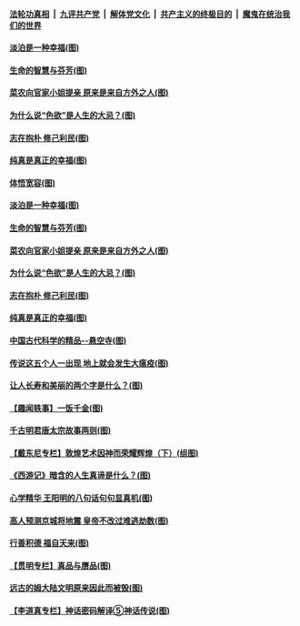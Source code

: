 

####  [法轮功真相](../../../../basic/blob/master/README.md?t=06030301) &nbsp;|&nbsp; [九评共产党](../../../../9ping.md/blob/master/README.md?t=06030301) &nbsp;|&nbsp; [解体党文化](../../../../jtdwh.md/blob/master/README.md?t=06030301)  &nbsp;|&nbsp; [共产主义的终极目的](../../../../gczydzjmd.md/blob/master/README.md?t=06030301) &nbsp;|&nbsp; [魔鬼在统治我们的世界](../../../../mgztzwmdsj.md/blob/master/README.md?t=06030301) 

#### [淡泊是一种幸福(图)](../pages/p7/935071.md?t=06030301) 

#### [生命的智慧与芬芳(图)](../pages/p7/934930.md?t=06030301) 

#### [菜农向官家小姐提亲 原来是来自方外之人(图)](../pages/p7/935047.md?t=06030301) 

#### [为什么说“色欲”是人生的大忌？(图)](../pages/p7/935073.md?t=06030301) 

#### [志在抱朴 修己利民(图)](../pages/p7/934933.md?t=06030301) 

#### [纯真是真正的幸福(图)](../pages/p7/934907.md?t=06030301) 

#### [体悟宽容(图)](../pages/p7/935159.md?t=06030301) 

#### [淡泊是一种幸福(图)](../pages/p7/935071.md?t=06030301) 

#### [生命的智慧与芬芳(图)](../pages/p7/934930.md?t=06030301) 

#### [菜农向官家小姐提亲 原来是来自方外之人(图)](../pages/p7/935047.md?t=06030301) 

#### [为什么说“色欲”是人生的大忌？(图)](../pages/p7/935073.md?t=06030301) 

#### [志在抱朴 修己利民(图)](../pages/p7/934933.md?t=06030301) 

#### [纯真是真正的幸福(图)](../pages/p7/934907.md?t=06030301) 

#### [中国古代科学的精品--悬空寺(图)](../pages/p7/934854.md?t=06030301) 

#### [传说这五个人一出现 地上就会发生大瘟疫(图)](../pages/p7/934943.md?t=06030301) 

#### [让人长寿和美丽的两个字是什么？(图)](../pages/p7/934855.md?t=06030301) 

#### [【趣闻轶事】一饭千金(图)](../pages/p7/934853.md?t=06030301) 

#### [千古明君唐太宗故事两则(图)](../pages/p7/934838.md?t=06030301) 

#### [【戴东尼专栏】敦煌艺术因神而荣耀辉煌（下）(组图)](../pages/p7/931950.md?t=06030301) 

#### [《西游记》暗含的人生真谛是什么？(图)](../pages/p7/934711.md?t=06030301) 

#### [心学精华 王阳明的八句话句句显真机(图)](../pages/p7/934707.md?t=06030301) 

#### [高人预测京城将地震 皇帝不改过难逃劫数(图)](../pages/p7/934661.md?t=06030301) 

#### [行善积德 福自天来(图)](../pages/p7/895026.md?t=06030301) 

#### [【贯明专栏】真品与赝品(图)](../pages/p7/934724.md?t=06030301) 

#### [远古的姆大陆文明原来因此而被毁(图)](../pages/p7/934588.md?t=06030301) 

#### [【李道真专栏】神话密码解译⑤神话传说(图)](../pages/p7/934391.md?t=06030301) 

